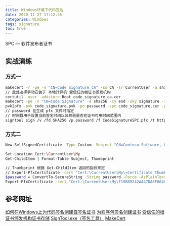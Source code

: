 ```yaml
---
title: Windows环境下代码签名
date: 2020-11-27 17:12:45
categories: Windows
tags: signature
toc: true
---
```


SPC — 软件发布者证书

<!-- More -->

## 实战演练

### 方式一
``` bash
makecert -r -pe -n "CN=Code Signature CA" -ss CA -sr CurrentUser -a sha256 -cy authority -sky signature -sv CodeSignatureCA.pvk CodeSignatureCA.cer
// 此处选择手动安装于 本地计算机 受信任的根证书颁发机构
certutil -user -addstore Root code_signature_ca.cer
makecert -pe -n "CN=Code Signature" -a sha256 -cy end -sky signature -ic CodeSignatureCA.cer -iv CodeSignatureCA.pvk -sv CodeSignatureSPC.pvk CodeSignatureSPC.cer
pvk2pfx -pvk code_signature.pvk -po password -spc code_signature.cer -pfx code_signature.pfx
// password 在生成 pfx 文件时指定
// 时间戳用于设置当前签名时间以及校验是否在证书可用时间范围内
signtool sign /v /fd SHA256 /p password /f CodeSignatureSPC.pfx /t http://timestamp.globalsign.com/scripts/timstamp.dll Setup.msi
```

### 方式二
``` bash
New-SelfSignedCertificate -Type Custom -Subject "CN=Contoso Software, O=Contoso Corporation, C=US" -KeyUsage DigitalSignature -FriendlyName "Your friendly name goes here" -CertStoreLocation "Cert:\CurrentUser\My" -TextExtension @("2.5.29.37={text}1.3.6.1.5.5.7.3.3", "2.5.29.19={text}")

Set-Location Cert:\CurrentUser\My
Get-ChildItem | Format-Table Subject, Thumbprint

// Thumbprint 根据 Get-ChildItem 返回的指纹来定
// Export-PfxCertificate -cert "Cert:\CurrentUser\My\<Certificate Thumbprint>" -FilePath <FilePath>.pfx -Password $password
$password = ConvertTo-SecureString -String password -Force -AsPlainText
Export-PfxCertificate -cert "Cert:\CurrentUser\My\E19B89242AA47DA6F8640AC98F7AE4DA62E147F5" -FilePath E:\\test.pfx -Password $password
```

## 参考网址
[如何在Windows上为代码签名创建自签名证书](https://blog.csdn.net/weixin_43982401/article/details/104437205)
[为程序包签名创建证书](https://docs.microsoft.com/zh-cn/windows/msix/package/create-certificate-package-signing)
[受信任的根证书颁发机构证书存储](https://docs.microsoft.com/zh-cn/windows-hardware/drivers/install/trusted-root-certification-authorities-certificate-store)
[SignTool.exe（签名工具）](https://docs.microsoft.com/zh-cn/previous-versions/dotnet/netframework-4.0/8s9b9yaz&#40;v=vs.100&#41;)
[MakeCert](https://docs.microsoft.com/en-us/windows/win32/seccrypto/makecert)

